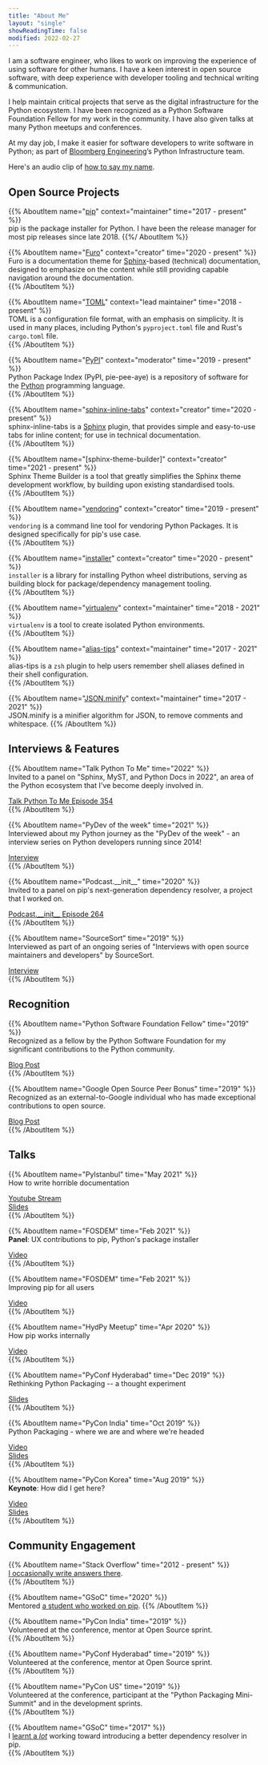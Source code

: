 ```yaml
---
title: "About Me"
layout: "single"
showReadingTime: false
modified: 2022-02-27
---
```


I am a software engineer, who likes to work on improving the experience of using
software for other humans. I have a keen interest in open source software, with
deep experience with developer tooling and technical writing & communication.

I help maintain critical projects that serve as the digital infrastructure for
the Python ecosystem. I have been recognized as a Python Software Foundation
Fellow for my work in the community. I have also given talks at many Python
meetups and conferences.

At my day job, I make it easier for software developers to write software in
Python; as part of [Bloomberg Engineering]’s Python Infrastructure team.

Here's an audio clip of [how to say my name].

[bloomberg engineering]: https://www.techatbloomberg.com/
[how to say my name]: /media/how-to-say-pradyun.mp3

## Open Source Projects

{{% AboutItem name="[pip]" context="maintainer" time="2017 - present" %}}  
pip is the package installer for Python. I have been the release manager for
most pip releases since late 2018. {{%/ AboutItem %}}

{{% AboutItem name="[Furo]" context="creator" time="2020 - present" %}}  
Furo is a documentation theme for [Sphinx]-based (technical) documentation,
designed to emphasize on the content while still providing capable navigation
around the documentation.  
{{% /AboutItem %}}

{{% AboutItem name="[TOML]" context="lead maintainer" time="2018 - present" %}}  
TOML is a configuration file format, with an emphasis on simplicity. It is used
in many places, including Python's `pyproject.toml` file and Rust's `cargo.toml`
file.  
{{% /AboutItem %}}

{{% AboutItem name="[PyPI]" context="moderator" time="2019 - present" %}}  
Python Package Index (PyPI, pie-pee-aye) is a repository of software for the
[Python] programming language.  
{{% /AboutItem %}}

{{% AboutItem name="[sphinx-inline-tabs]" context="creator" time="2020 - present" %}}  
sphinx-inline-tabs is a [Sphinx] plugin, that provides simple and easy-to-use
tabs for inline content; for use in technical documentation.  
{{% /AboutItem %}}

{{% AboutItem name="[sphinx-theme-builder]" context="creator" time="2021 - present" %}}  
Sphinx Theme Builder is a tool that greatly simplifies the Sphinx theme
development workflow, by building upon existing standardised tools.  
{{% /AboutItem %}}

{{% AboutItem name="[vendoring]" context="creator" time="2019 - present" %}}  
`vendoring` is a command line tool for vendoring Python Packages. It is designed
specifically for pip's use case.  
{{% /AboutItem %}}

{{% AboutItem name="[installer]" context="creator" time="2020 - present" %}}  
`installer` is a library for installing Python wheel distributions, serving as
building block for package/dependency management tooling.  
{{% /AboutItem %}}

{{% AboutItem name="[virtualenv]" context="maintainer" time="2018 - 2021" %}}  
`virtualenv` is a tool to create isolated Python environments.  
{{% /AboutItem %}}

{{% AboutItem name="[alias-tips]" context="maintainer" time="2017 - 2021" %}}  
alias-tips is a `zsh` plugin to help users remember shell aliases defined in
their shell configuration.  
{{% /AboutItem %}}

{{% AboutItem name="[JSON.minify]" context="maintainer" time="2017 - 2021" %}}  
JSON.minify is a minifier algorithm for JSON, to remove comments and whitespace.
{{% /AboutItem %}}

[pip]: https://pip.pypa.io/en/stable/
[sphinx]: https://www.sphinx-doc.org/
[toml]: https://toml.io/
[pypi]: https://pypi.org/
[warehouse]: https://github.com/pypa/warehouse/
[python]: https://python.org/
[furo]: https://pradyunsg.me/furo/
[sphinx-inline-tabs]: https://pradyunsg.me/sphinx-inline-tabs/
[vendoring]: https://pypi.org/project/vendoring/
[installer]: https://github.com/pradyunsg/installer/
[virtualenv]: https://pypi.org/project/virtualenv/
[alias-tips]: https://github.com/djui/alias-tips
[json.minify]: https://github.com/getify/JSON.minify
[packaging.python.org]: https://packaging.python.org/
[docs.python.org]: https://docs.python.org/

## Interviews & Features

{{% AboutItem name="Talk Python To Me" time="2022" %}}  
Invited to a panel on "Sphinx, MyST, and Python Docs in 2022", an area of the
Python ecosystem that I've become deeply involved in.

[Talk Python To Me Episode 354](https://talkpython.fm/episodes/show/354/sphinx-myst-and-python-docs-in-2022)  
{{% /AboutItem %}}

{{% AboutItem name="PyDev of the week" time="2021" %}}  
Interviewed about my Python journey as the "PyDev of the week" - an interview
series on Python developers running since 2014!

[Interview](https://www.blog.pythonlibrary.org/2021/11/29/pydev-of-the-week-pradyun-gedam/)  
{{% /AboutItem %}}

{{% AboutItem name="Podcast.\_\_init\_\_" time="2020" %}}  
Invited to a panel on pip's next-generation dependency resolver, a project that
I worked on.

[Podcast.\_\_init\_\_ Episode 264](https://www.pythonpodcast.com/pip-resolver-dependency-management-episode-264/)  
{{% /AboutItem %}}

{{% AboutItem name="SourceSort" time="2019" %}}  
Interviewed as part of an ongoing series of "Interviews with open source
maintainers and developers" by SourceSort.

[Interview](https://sourcesort.com/interview/pradyun-gedam-pip)  
{{% /AboutItem %}}

## Recognition

{{% AboutItem name="Python Software Foundation Fellow" time="2019" %}}  
Recognized as a fellow by the Python Software Foundation for my significant
contributions to the Python community.

[Blog Post](https://pyfound.blogspot.com/2019/08/python-software-foundation-fellow.html)  
{{% /AboutItem %}}

{{% AboutItem name="Google Open Source Peer Bonus" time="2019" %}}  
Recognized as an external-to-Google individual who has made exceptional
contributions to open source.

[Blog Post](https://opensource.googleblog.com/2019/04/google-open-source-peer-bonus-winners.html)  
{{% /AboutItem %}}

## Talks

{{% AboutItem name="PyIstanbul" time="May 2021" %}}  
How to write horrible documentation

[Youtube Stream](https://www.youtube.com/watch?v=D3MXX9bIbXk)  
[Slides](../talks/slides/2021-pyistanbul.pdf)  
{{% /AboutItem %}}

{{% AboutItem name="FOSDEM" time="Feb 2021" %}}  
**Panel**: UX contributions to pip, Python's package installer

[Video](https://ftp.fau.de/fosdem/2021/D.design/improving_the_usability_of_pip_the_python_package_manager.mp4)  
{{% /AboutItem %}}

{{% AboutItem name="FOSDEM" time="Feb 2021" %}}  
Improving pip for all users

[Video](https://mirrors.dotsrc.org/fosdem/2021/D.python/python_pip.mp4)  
{{% /AboutItem %}}

{{% AboutItem name="HydPy Meetup" time="Apr 2020" %}}  
How pip works internally

[Video](https://www.youtube.com/watch?v=U4lBdGfkKxg)  
{{% /AboutItem %}}

{{% AboutItem name="PyConf Hyderabad" time="Dec 2019" %}}  
Rethinking Python Packaging -- a thought experiment

[Slides](../talks/slides/2019-pyconf-hyd.pdf)  
{{% /AboutItem %}}

{{% AboutItem name="PyCon India" time="Oct 2019" %}}  
Python Packaging - where we are and where we're headed

[Video](https://www.youtube.com/watch?v=1WRRBrPpxhw)  
[Slides](../talks/slides/2019-python-packaging-overview.pdf)  
{{% /AboutItem %}}

{{% AboutItem name="PyCon Korea" time="Aug 2019" %}}  
**Keynote**: How did I get here?

[Video](https://www.youtube.com/watch?v=dvN3XH2Jtr4)  
[Slides](../talks/slides/2019-pycon-korea.pdf)  
{{% /AboutItem %}}

## Community Engagement

{{% AboutItem name="Stack Overflow" time="2012 - present" %}}  
[I occasionally write answers there](https://stackoverflow.com/users/1931274/pradyunsg?tab=profile).  
{{% /AboutItem %}}

{{% AboutItem name="GSoC" time="2020" %}}  
Mentored
[a student who worked on pip](https://summerofcode.withgoogle.com/archive/2020/projects/6238594655584256).
{{% /AboutItem %}}

{{% AboutItem name="PyCon India" time="2019" %}}  
Volunteered at the conference, mentor at Open Source sprint.  
{{% /AboutItem %}}

{{% AboutItem name="PyConf Hyderabad" time="2019" %}}  
Volunteered at the conference, mentor at Open Source sprint.  
{{% /AboutItem %}}

{{% AboutItem name="PyCon US" time="2019" %}}  
Volunteered at the conference, participant at the "Python Packaging Mini-Summit"
and in the development sprints.  
{{% /AboutItem %}}

{{% AboutItem name="GSoC" time="2017" %}}  
I [learnt a _lot_](https://pradyunsg.me/gsoc-2017/) working toward introducing a
better dependency resolver in pip.  
{{% /AboutItem %}}
